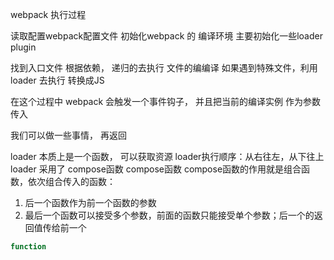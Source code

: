 
webpack 执行过程


读取配置webpack配置文件
初始化webpack 的 编译环境
主要初始化一些loader  plugin

找到入口文件
根据依赖， 递归的去执行 文件的编编译
 如果遇到特殊文件，利用loader 去执行 转换成JS

在这个过程中 webpack 会触发一个事件钩子， 并且把当前的编译实例 作为参数传入

我们可以做一些事情， 再返回


loader 
本质上是一个函数， 可以获取资源
loader执行顺序：从右往左，从下往上
loader 采用了 compose函数
compose函数
compose函数的作用就是组合函数，依次组合传入的函数：
1. 后一个函数作为前一个函数的参数 
2. 最后一个函数可以接受多个参数，前面的函数只能接受单个参数；后一个的返回值传给前一个
```javascript
function 
```
